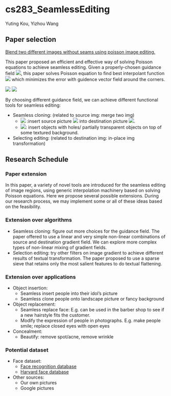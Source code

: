 # cs283_SeamlessEditing
Yuting Kou, Yizhou Wang

## Paper selection
[Blend two different images without seams using poisson image editing.](https://www.cs.virginia.edu/~connelly/class/2014/comp_photo/proj2/poisson.pdf)

This paper proposed an efficient and effective way of solving Poisson equations to achieve seamless editing. Given a properly-chosen guidance field  <img src="https://latex.codecogs.com/gif.latex?v" />, this paper solves Poisson equation to find best interpolant function <img src="https://latex.codecogs.com/gif.latex?f" /> which minimizes the error with guidence vector field around the corners. 

<img src="https://latex.codecogs.com/gif.latex?\min_f\int\int_\Omega |\nabla f-v|^2 w.t. f|_{\partial \Omega}=f^*|_\partial \Omega"/>  

<img src="https://latex.codecogs.com/gif.latex?\Leftrightarrow\Deltaf=\text{div} v w.t. f|_{\partial \Omega}=f^*|_\partial \Omega"/>

By choosing different guidance field, we can achieve different functional tools for seamless editing:
- Seamless cloning: (related to source img: merge two img)
    - <img src="https://latex.codecogs.com/gif.latex?v=\nabla g"/> :insert source picture <img src="https://latex.codecogs.com/gif.latex? g"/> into destination picture <img src="https://latex.codecogs.com/gif.latex?f^*"/>.
    - <img src="https://latex.codecogs.com/gif.latex?v=\begin{cases}\nabla f^*(x) & \text{if} |\nabla f^*(x)|>|\nabla g(x)|\\\nabla g(x)& \text{otherwise}\end{cases}"/>: insert objects with holes/ partially transparent objects on top of some textured background.
- Selecting editing: (related to destination img: in-place img transformation)


## Research Schedule
### Paper extension
In this paper, a variety of novel tools are introduced for the seamless editing of image regions, using generic interpolation machinery based on solving Poisson equations. Here we propose several possible extensions. During our research process, we may implement some or all of these ideas based on the feasibility.

### Extension over algorithms
- Seamless cloning: figure out more choices for the guidance field. The paper offered to use a linear and very simple non-linear combinations of source and destination gradient field. We can explore more complex types of non-linear mixing of gradient fields.
- Selection editing: try other filters on image gradient to achieve different results of textual transformation. The paper proposed to use a sparse sieve that retains only the most salient features to do textual flattening.

### Extension over applications
- Object insertion:
    - Seamless insert people into their idol’s picture
    - Seamless clone people onto landscape picture or fancy background
- Object replacement:
    - Seamless replace face: E.g. can be used in the barber shop to see if a new hairstyle fits the customer.
    - Modify the expression of people in photographs. E.g. make people smile; replace closed eyes with open eyes
- Concealment:
    - Beautify: remove spot/acne, remove wrinkle
    
### Potential dataset
- Face dataset:
    - [Face recognition database](http://www.face-rec.org/databases/)
    - [Harvard face database](http://vision.seas.harvard.edu/pubfig83/)
- Other sources:
    - Our own pictures
    - Google pictures 
